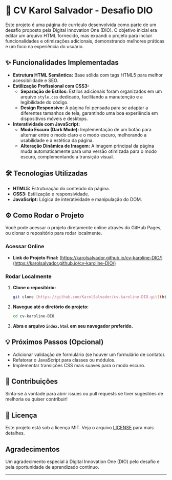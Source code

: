 # 🚀 CV Karol Salvador - Desafio DIO

Este projeto é uma página de currículo desenvolvida como parte de um desafio proposto pela Digital Innovation One (DIO). O objetivo inicial era editar um arquivo HTML fornecido, mas expandi o projeto para incluir funcionalidades e otimizações adicionais, demonstrando melhores práticas e um foco na experiência do usuário.

## ✨ Funcionalidades Implementadas

* **Estrutura HTML Semântica:** Base sólida com tags HTML5 para melhor acessibilidade e SEO.
* **Estilização Profissional com CSS3:**
    * **Separação de Estilos:** Estilos adicionais foram organizados em um arquivo `style.css` dedicado, facilitando a manutenção e a legibilidade do código.
    * **Design Responsivo:** A página foi pensada para se adaptar a diferentes tamanhos de tela, garantindo uma boa experiência em dispositivos móveis e desktops.
* **Interatividade com JavaScript:**
    * **Modo Escuro (Dark Mode):** Implementação de um botão para alternar entre o modo claro e o modo escuro, melhorando a usabilidade e a estética da página.
    * **Alteração Dinâmica de Imagem:** A imagem principal da página muda automaticamente para uma versão otimizada para o modo escuro, complementando a transição visual.

## 🛠️ Tecnologias Utilizadas

* **HTML5:** Estruturação do conteúdo da página.
* **CSS3:** Estilização e responsividade.
* **JavaScript:** Lógica de interatividade e manipulação do DOM.

## ⚙️ Como Rodar o Projeto

Você pode acessar o projeto diretamente online através do GitHub Pages, ou clonar o repositório para rodar localmente.

### Acessar Online

* **Link do Projeto Final:** [https://karolsalvador.github.io/cv-karoline-DIO/](https://karolsalvador.github.io/cv-karoline-DIO/)

### Rodar Localmente

1.  **Clone o repositório:**
    ```bash
    git clone [https://github.com/KarolSalvador/cv-karoline-DIO.git](https://github.com/KarolSalvador/cv-karoline-DIO.git)
    ```
2.  **Navegue até o diretório do projeto:**
    ```bash
    cd cv-karoline-DIO
    ```
3.  **Abra o arquivo `index.html` em seu navegador preferido.**

## 💡 Próximos Passos (Opcional)

* Adicionar validação de formulário (se houver um formulário de contato).
* Refatorar o JavaScript para classes ou módulos.
* Implementar transições CSS mais suaves para o modo escuro.

## 🤝 Contribuições

Sinta-se à vontade para abrir issues ou pull requests se tiver sugestões de melhoria ou quiser contribuir!

## 📄 Licença

Este projeto está sob a licença MIT. Veja o arquivo [LICENSE](LICENSE) para mais detalhes.

## Agradecimentos

Um agradecimento especial à Digital Innovation One (DIO) pelo desafio e pela oportunidade de aprendizado contínuo.

---
